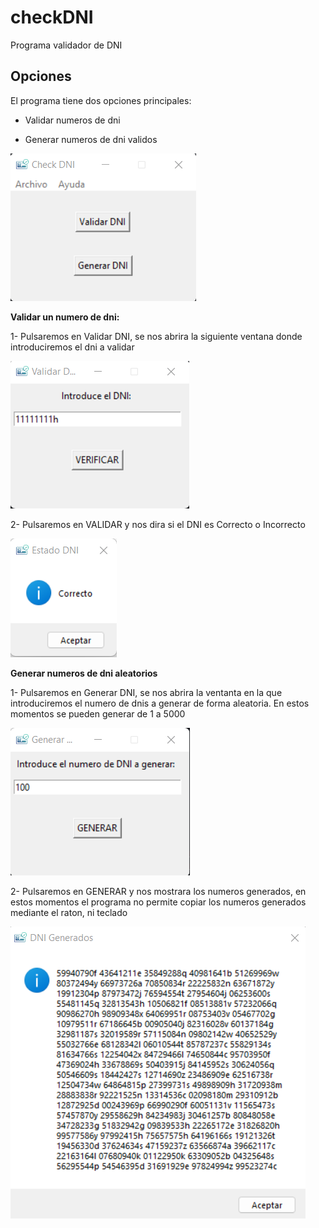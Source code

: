 # checkDNI

Programa validador de DNI

## Opciones

El programa tiene dos opciones principales:

* Validar numeros de dni

* Generar numeros de dni validos

![pantalla_principal](files/screenshots/pantalla_principal.png)


**Validar un numero de dni:**

1- Pulsaremos en Validar DNI, se nos abrira la siguiente ventana donde introduciremos el dni a validar

![pantalla_validar](files/screenshots/validar_dni.png)

2- Pulsaremos en VALIDAR y nos dira si el DNI es Correcto o Incorrecto

![dni_validado](files/screenshots/estado_dni.png)


**Generar numeros de dni aleatorios**

1- Pulsaremos en Generar DNI, se nos abrira la ventanta en la que introduciremos el numero de dnis a generar de forma aleatoria.
En estos momentos se pueden generar de 1 a 5000


![pantalla_generar](files/screenshots/generar_dni.png)

2- Pulsaremos en GENERAR y nos mostrara los numeros generados, en estos momentos el programa no permite copiar 
los numeros generados mediante el raton, ni teclado

![dni_generados](files/screenshots/dnis_generados.png)